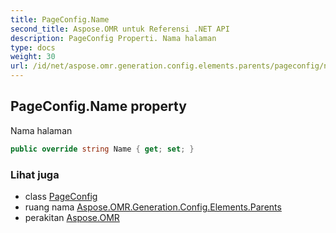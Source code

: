 ```yaml
---
title: PageConfig.Name
second_title: Aspose.OMR untuk Referensi .NET API
description: PageConfig Properti. Nama halaman
type: docs
weight: 30
url: /id/net/aspose.omr.generation.config.elements.parents/pageconfig/name/
---
```

## PageConfig.Name property

Nama halaman

```csharp
public override string Name { get; set; }
```

### Lihat juga

* class [PageConfig](../)
* ruang nama [Aspose.OMR.Generation.Config.Elements.Parents](../../pageconfig/)
* perakitan [Aspose.OMR](../../../)


